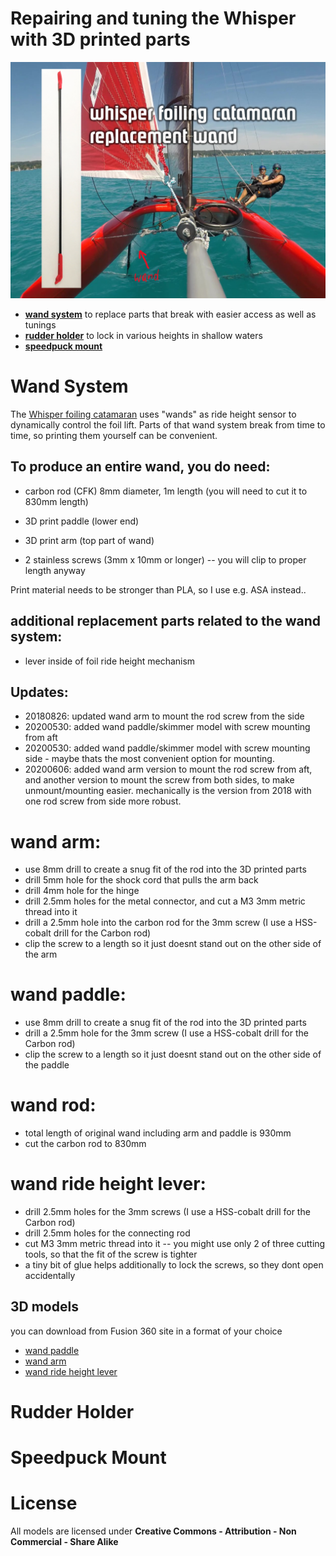 # Repairing and tuning the Whisper with 3D printed parts
![3D printing](whisperfoilingcatamaranreplacementwand.png)

* [__wand system__](#Wand-System) to replace parts that break with easier access as well as tunings
* [__rudder holder__](#Rudder-Holder) to lock in various heights in shallow waters
* [__speedpuck mount__](#Speedpuck-Mount)

# Wand System
The [Whisper foiling catamaran](https://www.youtube.com/channel/UCwhb6u4A_Hy-c-eJbMLW7bg) uses "wands" as ride height sensor to dynamically control the foil lift. Parts of that wand system break from time to time, so printing them yourself can be convenient.


To produce an entire wand, you do need:
--------------------------------------------------------
* carbon rod (CFK) 8mm diameter, 1m length (you will need to cut it to 830mm length)

* 3D print paddle (lower end)
* 3D print arm (top part of wand)
* 2 stainless screws (3mm x 10mm or longer) -- you will clip to proper length anyway

Print material needs to be stronger than PLA, so I use e.g. ASA instead..


additional replacement parts related to the wand system:
--------------------------------
* lever inside of foil ride height mechanism
 

Updates:
----------------------
* 20180826: updated wand arm to mount the rod screw from the side
* 20200530: added wand paddle/skimmer model with screw mounting from aft
* 20200530: added wand paddle/skimmer model with screw mounting side - maybe thats the most convenient option for mounting. 
* 20200606: added wand arm version to mount the rod screw from aft, and another version to mount the screw from both sides, to make unmount/mounting easier. mechanically is the version from 2018 with one rod screw from side more robust.

wand arm:
===========
* use 8mm drill to create a snug fit of the rod into the 3D printed parts
* drill 5mm hole for the shock cord that pulls the arm back
* drill 4mm hole for the hinge
* drill 2.5mm holes for the metal connector, and cut a M3 3mm metric thread into it 
* drill a 2.5mm hole into the carbon rod for the 3mm screw (I use a HSS-cobalt drill for the Carbon rod)
* clip the screw to a length so it just doesnt stand out on the other side of the arm

wand paddle:
===========
* use 8mm drill to create a snug fit of the rod into the 3D printed parts
* drill a 2.5mm hole for the 3mm screw (I use a HSS-cobalt drill for the Carbon rod)
* clip the screw to a length so it just doesnt stand out on the other side of the paddle

wand rod:
=============
* total length of original wand including arm and paddle is 930mm
* cut the carbon rod to 830mm 

wand ride height lever:
===========
* drill 2.5mm holes for the 3mm screws (I use a HSS-cobalt drill for the Carbon rod)
* drill 2.5mm holes for the connecting rod
* cut M3 3mm metric thread into it -- you might use only 2 of three cutting tools, so that the fit of the screw is tighter
* a tiny bit of glue helps additionally to lock the screws, so they dont open accidentally 


## 3D models
you can download from Fusion 360 site  in a format of your choice

* [wand paddle](https://a360.co/2O1Cxfj)
* [wand arm](https://a360.co/2wckjRI)
* [wand ride height lever](https://a360.co/2w9MqAS) 



# Rudder Holder




# Speedpuck Mount

# License
All models are licensed under __Creative Commons - Attribution - Non Commercial - Share Alike__